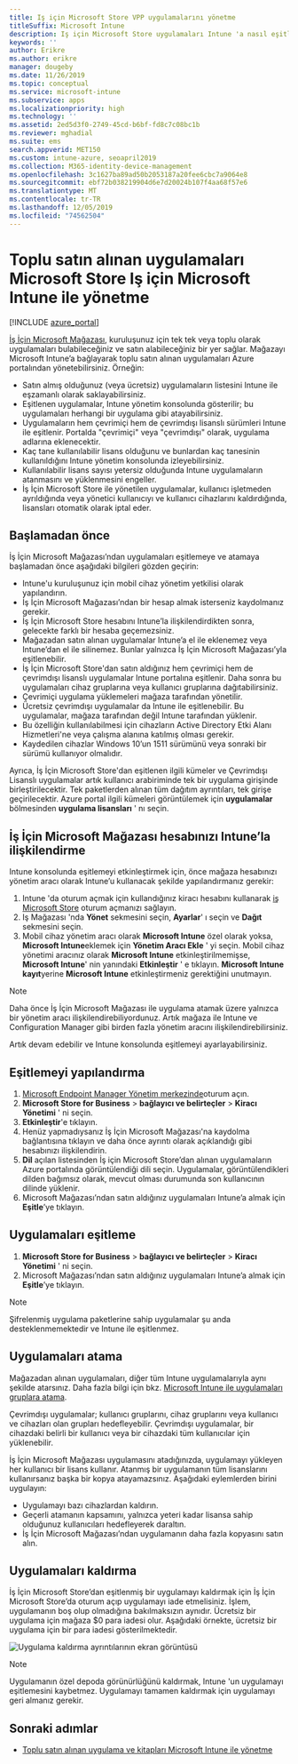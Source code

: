 ```yaml
---
title: Iş için Microsoft Store VPP uygulamalarını yönetme
titleSuffix: Microsoft Intune
description: Iş için Microsoft Store uygulamaları Intune 'a nasıl eşitleyebileceğinizi öğrenin.
keywords: ''
author: Erikre
ms.author: erikre
manager: dougeby
ms.date: 11/26/2019
ms.topic: conceptual
ms.service: microsoft-intune
ms.subservice: apps
ms.localizationpriority: high
ms.technology: ''
ms.assetid: 2ed5d3f0-2749-45cd-b6bf-fd8c7c08bc1b
ms.reviewer: mghadial
ms.suite: ems
search.appverid: MET150
ms.custom: intune-azure, seoapril2019
ms.collection: M365-identity-device-management
ms.openlocfilehash: 3c1627ba89ad50b2053187a20fee6cbc7a9064e8
ms.sourcegitcommit: ebf72b038219904d6e7d20024b107f4aa68f57e6
ms.translationtype: MT
ms.contentlocale: tr-TR
ms.lasthandoff: 12/05/2019
ms.locfileid: "74562504"
---
```

# <a name="how-to-manage-volume-purchased-apps-from-the-microsoft-store-for-business-with-microsoft-intune"></a>Toplu satın alınan uygulamaları Microsoft Store Iş için Microsoft Intune ile yönetme

[!INCLUDE [azure_portal](../includes/azure_portal.md)]

[İş İçin Microsoft Mağazası](https://www.microsoft.com/business-store), kuruluşunuz için tek tek veya toplu olarak uygulamaları bulabileceğiniz ve satın alabileceğiniz bir yer sağlar. Mağazayı Microsoft Intune’a bağlayarak toplu satın alınan uygulamaları Azure portalından yönetebilirsiniz. Örneğin:
* Satın almış olduğunuz (veya ücretsiz) uygulamaların listesini Intune ile eşzamanlı olarak saklayabilirsiniz.
* Eşitlenen uygulamalar, Intune yönetim konsolunda gösterilir; bu uygulamaları herhangi bir uygulama gibi atayabilirsiniz.
* Uygulamaların hem çevrimiçi hem de çevrimdışı lisanslı sürümleri Intune ile eşitlenir. Portalda "çevrimiçi" veya "çevrimdışı" olarak, uygulama adlarına eklenecektir.
* Kaç tane kullanılabilir lisans olduğunu ve bunlardan kaç tanesinin kullanıldığını Intune yönetim konsolunda izleyebilirsiniz.
* Kullanılabilir lisans sayısı yetersiz olduğunda Intune uygulamaların atanmasını ve yüklenmesini engeller.
* İş İçin Microsoft Store ile yönetilen uygulamalar, kullanıcı işletmeden ayrıldığında veya yönetici kullanıcıyı ve kullanıcı cihazlarını kaldırdığında, lisansları otomatik olarak iptal eder.

## <a name="before-you-start"></a>Başlamadan önce

İş İçin Microsoft Mağazası’ndan uygulamaları eşitlemeye ve atamaya başlamadan önce aşağıdaki bilgileri gözden geçirin:

- Intune'u kuruluşunuz için mobil cihaz yönetim yetkilisi olarak yapılandırın.
- İş İçin Microsoft Mağazası’ndan bir hesap almak isterseniz kaydolmanız gerekir.
- İş İçin Microsoft Store hesabını Intune’la ilişkilendirdikten sonra, gelecekte farklı bir hesaba geçemezsiniz.
- Mağazadan satın alınan uygulamalar Intune’a el ile eklenemez veya Intune’dan el ile silinemez. Bunlar yalnızca İş İçin Microsoft Mağazası’yla eşitlenebilir.
- İş İçin Microsoft Store'dan satın aldığınız hem çevrimiçi hem de çevrimdışı lisanslı uygulamalar Intune portalına eşitlenir. Daha sonra bu uygulamaları cihaz gruplarına veya kullanıcı gruplarına dağıtabilirsiniz. 
- Çevrimiçi uygulama yüklemeleri mağaza tarafından yönetilir.
- Ücretsiz çevrimdışı uygulamalar da Intune ile eşitlenebilir. Bu uygulamalar, mağaza tarafından değil Intune tarafından yüklenir.
- Bu özelliğin kullanılabilmesi için cihazların Active Directory Etki Alanı Hizmetleri'ne veya çalışma alanına katılmış olması gerekir.
- Kaydedilen cihazlar Windows 10’un 1511 sürümünü veya sonraki bir sürümü kullanıyor olmalıdır.

Ayrıca, İş İçin Microsoft Store'dan eşitlenen ilgili kümeler ve Çevrimdışı Lisanslı uygulamalar artık kullanıcı arabiriminde tek bir uygulama girişinde birleştirilecektir. Tek paketlerden alınan tüm dağıtım ayrıntıları, tek girişe geçirilecektir. Azure portal ilgili kümeleri görüntülemek için **uygulamalar** bölmesinden **uygulama lisansları** ' nı seçin.

## <a name="associate-your-microsoft-store-for-business-account-with-intune"></a>İş İçin Microsoft Mağazası hesabınızı Intune’la ilişkilendirme
Intune konsolunda eşitlemeyi etkinleştirmek için, önce mağaza hesabınızı yönetim aracı olarak Intune’u kullanacak şekilde yapılandırmanız gerekir:
1. Intune 'da oturum açmak için kullandığınız kiracı hesabını kullanarak [iş Microsoft Store](https://www.microsoft.com/business-store) oturum açmanızı sağlayın.
2. Iş Mağazası 'nda **Yönet** sekmesini seçin, **Ayarlar**' ı seçin ve **Dağıt** sekmesini seçin.
3. Mobil cihaz yönetim aracı olarak **Microsoft Intune** özel olarak yoksa, **Microsoft Intune**eklemek için **Yönetim Aracı Ekle** ' yi seçin. Mobil cihaz yönetimi aracınız olarak **Microsoft Intune** etkinleştirilmemişse, **Microsoft Intune**' nin yanındaki **Etkinleştir** ' e tıklayın. **Microsoft Intune kayıt**yerine **Microsoft Intune** etkinleştirmeniz gerektiğini unutmayın.

> [!NOTE]
> Daha önce İş İçin Microsoft Mağazası ile uygulama atamak üzere yalnızca bir yönetim aracı ilişkilendirebiliyordunuz. Artık mağaza ile Intune ve Configuration Manager gibi birden fazla yönetim aracını ilişkilendirebilirsiniz. 

Artık devam edebilir ve Intune konsolunda eşitlemeyi ayarlayabilirsiniz.

## <a name="configure-synchronization"></a>Eşitlemeyi yapılandırma

1. [Microsoft Endpoint Manager Yönetim merkezinde](https://go.microsoft.com/fwlink/?linkid=2109431)oturum açın.
2. **Microsoft Store for Business** > **bağlayıcı ve belirteçler** > **Kiracı Yönetimi** ' ni seçin.
3. **Etkinleştir**'e tıklayın.
4. Henüz yapmadıysanız İş İçin Microsoft Mağazası'na kaydolma bağlantısına tıklayın ve daha önce ayrıntı olarak açıklandığı gibi hesabınızı ilişkilendirin.
5. **Dil** açılan listesinden İş için Microsoft Store’dan alınan uygulamaların Azure portalında görüntülendiği dili seçin. Uygulamalar, görüntülendikleri dilden bağımsız olarak, mevcut olması durumunda son kullanıcının dilinde yüklenir.
6. Microsoft Mağazası’ndan satın aldığınız uygulamaları Intune’a almak için **Eşitle**’ye tıklayın.

## <a name="synchronize-apps"></a>Uygulamaları eşitleme

1. **Microsoft Store for Business** > **bağlayıcı ve belirteçler** > **Kiracı Yönetimi** ' ni seçin.
2. Microsoft Mağazası’ndan satın aldığınız uygulamaları Intune’a almak için **Eşitle**’ye tıklayın.

> [!NOTE]
> Şifrelenmiş uygulama paketlerine sahip uygulamalar şu anda desteklenmemektedir ve Intune ile eşitlenmez.

## <a name="assign-apps"></a>Uygulamaları atama

Mağazadan alınan uygulamaları, diğer tüm Intune uygulamalarıyla aynı şekilde atarsınız. Daha fazla bilgi için bkz. [Microsoft Intune ile uygulamaları gruplara atama](apps-deploy.md). 

Çevrimdışı uygulamalar; kullanıcı gruplarını, cihaz gruplarını veya kullanıcı ve cihazları olan grupları hedefleyebilir.
Çevrimdışı uygulamalar, bir cihazdaki belirli bir kullanıcı veya bir cihazdaki tüm kullanıcılar için yüklenebilir. 


İş İçin Microsoft Mağazası uygulamasını atadığınızda, uygulamayı yükleyen her kullanıcı bir lisans kullanır. Atanmış bir uygulamanın tüm lisanslarını kullanırsanız başka bir kopya atayamazsınız. Aşağıdaki eylemlerden birini uygulayın:
* Uygulamayı bazı cihazlardan kaldırın.
* Geçerli atamanın kapsamını, yalnızca yeteri kadar lisansa sahip olduğunuz kullanıcıları hedefleyerek daraltın.
* İş İçin Microsoft Mağazası’ndan uygulamanın daha fazla kopyasını satın alın.

## <a name="remove-apps"></a>Uygulamaları kaldırma

İş İçin Microsoft Store’dan eşitlenmiş bir uygulamayı kaldırmak için İş İçin Microsoft Store’da oturum açıp uygulamayı iade etmelisiniz. İşlem, uygulamanın boş olup olmadığına bakılmaksızın aynıdır. Ücretsiz bir uygulama için mağaza $0 para iadesi olur. Aşağıdaki örnekte, ücretsiz bir uygulama için bir para iadesi gösterilmektedir. 

![Uygulama kaldırma ayrıntılarının ekran görüntüsü](./media/windows-store-for-business/microsoft-store-for-business-01.png)

> [!NOTE]
> Uygulamanın özel depoda görünürlüğünü kaldırmak, Intune 'un uygulamayı eşitlemesini kaybetmez. Uygulamayı tamamen kaldırmak için uygulamayı geri almanız gerekir.

## <a name="next-steps"></a>Sonraki adımlar

- [Toplu satın alınan uygulama ve kitapları Microsoft Intune ile yönetme](../vpp-apps.md)
